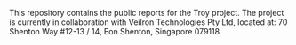 This repository contains the public reports for the Troy project. The project is currently in collaboration with Veilron Technologies Pty Ltd, located at:
70 Shenton Way #12-13 / 14,
Eon Shenton, Singapore 079118
